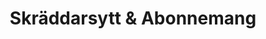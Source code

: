 ---
title: Skräddarsytt & Abonnemang
templateKey: category-page
id: 2
description: ""
image: /img/blcrop4.jpg
slug: skraddarsytt-abonnemang
brandLogo: /img/brand_Default.png
brandUrl: " "
---